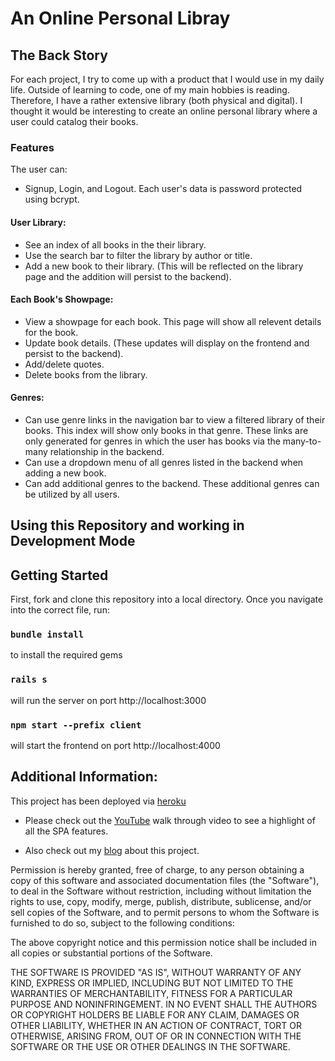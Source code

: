 # An Online Personal Libray

## The Back Story

For each project, I try to come up with a product that I would use in my daily life. Outside of learning to code, one of my main hobbies is reading. Therefore, I have a rather extensive library (both physical and digital). I thought it would be interesting to create an online personal library where a user could catalog their books. 

### Features
The user can:
* Signup, Login, and Logout. Each user's data is password protected using bcrypt.

#### User Library:
* See an index of all books in the their library.
* Use the search bar to filter the library by author or title.
* Add a new book to their library. (This will be reflected on the library page and the addition will persist to the backend).

#### Each Book's Showpage:
* View a showpage for each book. This page will show all relevent details for the book.
* Update book details. (These updates will display on the frontend and persist to the backend).
* Add/delete quotes.
* Delete books from the library.

#### Genres:
* Can use genre links in the navigation bar to view a filtered library of their books. This index will show only books in that genre. These links are only generated for genres in which the user has books via the many-to-many relationship in the backend.
* Can use a dropdown menu of all genres listed in the backend when adding a new book.
* Can add additional genres to the backend. These additional genres can be utilized by all users.

## Using this Repository and working in Development Mode

## Getting Started
First, fork and clone this repository into a local directory. Once you navigate into the correct file, run:

### `bundle install`
to install the required gems

### `rails s`
will run the server on port http://localhost:3000

### `npm start --prefix client`
will start the frontend on port http://localhost:4000


## Additional Information:

This project has been deployed via [heroku](https://new-personal-library.herokuapp.com/)

* Please check out the [YouTube](https://youtu.be/lXMERDRuCEE) walk through video to see a highlight of all the SPA features. 

* Also check out my [blog](https://medium.com/@bremarotta/project-4-a-personal-library-ca03dfe9a5c0) about this project. 


Permission is hereby granted, free of charge, to any person obtaining a copy
of this software and associated documentation files (the "Software"), to deal
in the Software without restriction, including without limitation the rights
to use, copy, modify, merge, publish, distribute, sublicense, and/or sell
copies of the Software, and to permit persons to whom the Software is
furnished to do so, subject to the following conditions:

The above copyright notice and this permission notice shall be included in all
copies or substantial portions of the Software.

THE SOFTWARE IS PROVIDED "AS IS", WITHOUT WARRANTY OF ANY KIND, EXPRESS OR
IMPLIED, INCLUDING BUT NOT LIMITED TO THE WARRANTIES OF MERCHANTABILITY,
FITNESS FOR A PARTICULAR PURPOSE AND NONINFRINGEMENT. IN NO EVENT SHALL THE
AUTHORS OR COPYRIGHT HOLDERS BE LIABLE FOR ANY CLAIM, DAMAGES OR OTHER
LIABILITY, WHETHER IN AN ACTION OF CONTRACT, TORT OR OTHERWISE, ARISING FROM,
OUT OF OR IN CONNECTION WITH THE SOFTWARE OR THE USE OR OTHER DEALINGS IN THE
SOFTWARE.